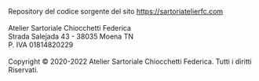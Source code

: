 Repository del codice sorgente del sito https://sartoriatelierfc.com<br>
<br>
Atelier Sartoriale Chiocchetti Federica<br>
Strada Salejada 43 - 38035 Moena TN<br>
P. IVA 01814820229<br>
<br>
Copyright &copy; 2020-2022 Atelier Sartoriale Chiocchetti Federica. Tutti i diritti Riservati.
